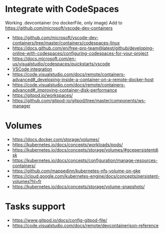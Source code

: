 # Integrate with CodeSpaces

Working .devcontainer (no dockerFile, only image)
Add to https://github.com/microsoft/vscode-dev-containers
* https://github.com/microsoft/vscode-dev-containers/tree/master/containers/codespaces-linux
* https://docs.github.com/en/free-pro-team@latest/github/developing-online-with-codespaces/configuring-codespaces-for-your-project
* https://docs.microsoft.com/en-us/visualstudio/codespaces/quickstarts/vscode
* [VSCode integration](https://docs.github.com/en/free-pro-team@latest/github/developing-online-with-codespaces/using-codespaces-in-visual-studio-code)
* https://code.visualstudio.com/docs/remote/containers-advanced#_developing-inside-a-container-on-a-remote-docker-host
* https://code.visualstudio.com/docs/remote/containers-advanced#_improving-container-disk-performance
* https://gitpod.io/workspaces/
* https://github.com/gitpod-io/gitpod/tree/master/components/ws-manager

# Volumes

* https://docs.docker.com/storage/volumes/
* https://kubernetes.io/docs/concepts/workloads/pods/
* https://kubernetes.io/docs/concepts/storage/volumes/#gcepersistentdisk
* https://kubernetes.io/docs/concepts/configuration/manage-resources-containers/
* https://github.com/mappedinn/kubernetes-nfs-volume-on-gke
* https://cloud.google.com/kubernetes-engine/docs/concepts/persistent-volumes?hl=fr
* https://kubernetes.io/docs/concepts/storage/volume-snapshots/

# Tasks support

* https://www.gitpod.io/docs/config-gitpod-file/
* https://code.visualstudio.com/docs/remote/devcontainerjson-reference